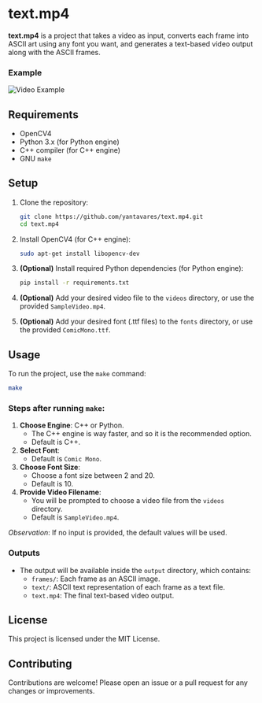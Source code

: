 # text.mp4

**text.mp4** is a project that takes a video as input, converts each frame into ASCII art using any font you want, and generates a text-based video output along with the ASCII frames.

### Example

![Video Example](public/sampletxt.gif)

## Requirements

- OpenCV4
- Python 3.x (for Python engine)
- C++ compiler (for C++ engine)
- GNU `make`

## Setup

1. Clone the repository:

   ```bash
   git clone https://github.com/yantavares/text.mp4.git
   cd text.mp4
   ```

2. Install OpenCV4 (for C++ engine):

   ```bash
   sudo apt-get install libopencv-dev
   ```

3. **(Optional)** Install required Python dependencies (for Python engine):

   ```bash
   pip install -r requirements.txt
   ```

4. **(Optional)** Add your desired video file to the `videos` directory, or use the provided `SampleVideo.mp4`.

5. **(Optional)** Add your desired font (.ttf files) to the `fonts` directory, or use the provided `ComicMono.ttf`.

## Usage

To run the project, use the `make` command:

```bash
make
```

### Steps after running `make`:

1. **Choose Engine**: C++ or Python.
   - The C++ engine is way faster, and so it is the recommended option.
   - Default is C++.
2. **Select Font**:
   - Default is `Comic Mono`.
3. **Choose Font Size**:
   - Choose a font size between 2 and 20.
   - Default is 10.
4. **Provide Video Filename**:
   - You will be prompted to choose a video file from the `videos` directory.
   - Default is `SampleVideo.mp4`.

_Observation_: If no input is provided, the default values will be used.

### Outputs

- The output will be available inside the `output` directory, which contains:
  - `frames/`: Each frame as an ASCII image.
  - `text/`: ASCII text representation of each frame as a text file.
  - `text.mp4`: The final text-based video output.

## License

This project is licensed under the MIT License.

## Contributing

Contributions are welcome! Please open an issue or a pull request for any changes or improvements.
